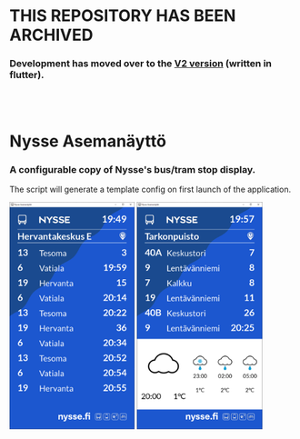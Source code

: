 # THIS REPOSITORY HAS BEEN ARCHIVED
### Development has moved over to the [V2 version](https://github.com/NALStudio/Nysse-Asemanaytto-V2) (written in flutter).
<br />
<br />

# Nysse Asemanäyttö

### A configurable copy of Nysse's bus/tram stop display.

The script will generate a template config on first launch of the application.

<img src="https://github.com/NALStudio/NysseAsemanaytto/blob/main/resources/examples/no_embed.png?raw=true" alt="No Embed" height="400"/>
<img src="https://github.com/NALStudio/NysseAsemanaytto/blob/main/resources/examples/weather_embed.png?raw=true" alt="Weather Embed" height="400"/>

